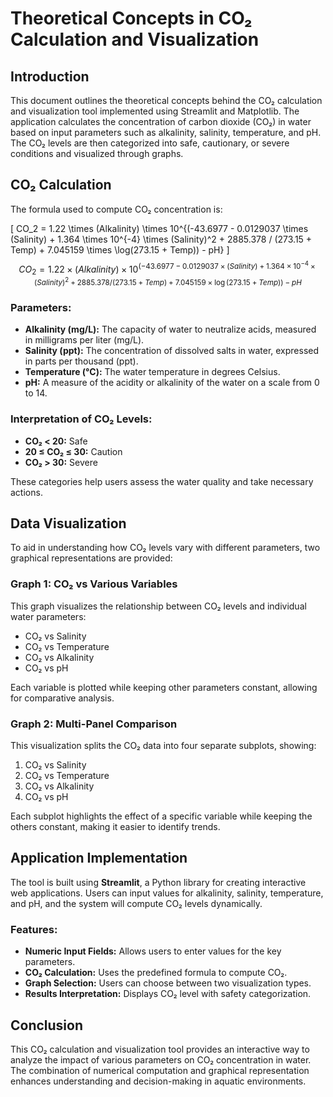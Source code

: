 # Theoretical Concepts in CO₂ Calculation and Visualization

## Introduction
This document outlines the theoretical concepts behind the CO₂ calculation and visualization tool implemented using Streamlit and Matplotlib. The application calculates the concentration of carbon dioxide (CO₂) in water based on input parameters such as alkalinity, salinity, temperature, and pH. The CO₂ levels are then categorized into safe, cautionary, or severe conditions and visualized through graphs.

## CO₂ Calculation
The formula used to compute CO₂ concentration is:

\[ CO_2 = 1.22 \times (Alkalinity) \times 10^{(-43.6977 - 0.0129037 \times (Salinity) + 1.364 \times 10^{-4} \times (Salinity)^2 + 2885.378 / (273.15 + Temp) + 7.045159 \times \log(273.15 + Temp)) - pH} \]
$$
CO_2 = 1.22 \times (Alkalinity) \times 10^{(-43.6977 - 0.0129037 \times (Salinity) + 1.364 \times 10^{-4} \times (Salinity)^2 + 2885.378 / (273.15 + Temp) + 7.045159 \times \log(273.15 + Temp)) - pH}
$$

### Parameters:
- **Alkalinity (mg/L):** The capacity of water to neutralize acids, measured in milligrams per liter (mg/L).
- **Salinity (ppt):** The concentration of dissolved salts in water, expressed in parts per thousand (ppt).
- **Temperature (°C):** The water temperature in degrees Celsius.
- **pH:** A measure of the acidity or alkalinity of the water on a scale from 0 to 14.

### Interpretation of CO₂ Levels:
- **CO₂ < 20:** Safe
- **20 ≤ CO₂ ≤ 30:** Caution
- **CO₂ > 30:** Severe

These categories help users assess the water quality and take necessary actions.

## Data Visualization
To aid in understanding how CO₂ levels vary with different parameters, two graphical representations are provided:

### Graph 1: CO₂ vs Various Variables
This graph visualizes the relationship between CO₂ levels and individual water parameters:
- CO₂ vs Salinity
- CO₂ vs Temperature
- CO₂ vs Alkalinity
- CO₂ vs pH

Each variable is plotted while keeping other parameters constant, allowing for comparative analysis.

### Graph 2: Multi-Panel Comparison
This visualization splits the CO₂ data into four separate subplots, showing:
1. CO₂ vs Salinity
2. CO₂ vs Temperature
3. CO₂ vs Alkalinity
4. CO₂ vs pH

Each subplot highlights the effect of a specific variable while keeping the others constant, making it easier to identify trends.

## Application Implementation
The tool is built using **Streamlit**, a Python library for creating interactive web applications. Users can input values for alkalinity, salinity, temperature, and pH, and the system will compute CO₂ levels dynamically.

### Features:
- **Numeric Input Fields:** Allows users to enter values for the key parameters.
- **CO₂ Calculation:** Uses the predefined formula to compute CO₂.
- **Graph Selection:** Users can choose between two visualization types.
- **Results Interpretation:** Displays CO₂ level with safety categorization.

## Conclusion
This CO₂ calculation and visualization tool provides an interactive way to analyze the impact of various parameters on CO₂ concentration in water. The combination of numerical computation and graphical representation enhances understanding and decision-making in aquatic environments.

